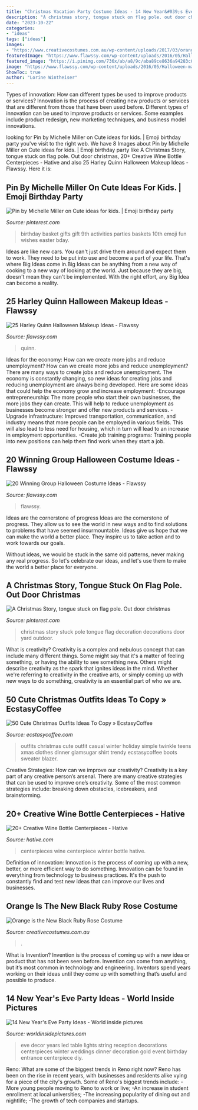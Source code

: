 ```yaml
---
title: "Christmas Vacation Party Costume Ideas - 14 New Year&#039;s Eve Party Ideas"
description: "A christmas story, tongue stuck on flag pole. out door christmas"
date: "2023-10-22"
categories:
- "ideas"
tags: ["ideas"]
images:
- "https://www.creativecostumes.com.au/wp-content/uploads/2017/03/orange-black-768x1024.jpg"
featuredImage: "https://www.flawssy.com/wp-content/uploads/2016/05/Halloween-makeup-Harley-Quinn.jpg"
featured_image: "https://i.pinimg.com/736x/ab/a8/9c/aba89ce8636a94283c08fb9aa1ee777a--a-christmas-story-stuck.jpg"
image: "https://www.flawssy.com/wp-content/uploads/2016/05/Halloween-makeup-Harley-Quinn.jpg"
ShowToc: true
author: "Lorine Wintheiser"
---
```



Types of innovation: How can different types be used to improve products or services?
Innovation is the process of creating new products or services that are different from those that have been used before. Different types of innovation can be used to improve products or services. Some examples include product redesign, new marketing techniques, and business model innovations.

	

		
looking for Pin by Michelle Miller on Cute ideas for kids. | Emoji birthday party you've visit to the right web. We have 8 Images about Pin by Michelle Miller on Cute ideas for kids. | Emoji birthday party like A Christmas Story, tongue stuck on flag pole. Out door christmas, 20+ Creative Wine Bottle Centerpieces - Hative and also 25 Harley Quinn Halloween Makeup Ideas - Flawssy. Here it is:
		
    
## Pin By Michelle Miller On Cute Ideas For Kids. | Emoji Birthday Party

<img loading=lazy src="https://i.pinimg.com/736x/6e/69/19/6e6919142bc4da1758b42363c57913ac--birthday-basket-th-birthday.jpg" onerror="this.onerror=null;this.src='https://tse2.mm.bing.net/th?id=OIP.J3W5ddSf0QdaOuRi3WEIgAHaKm&amp;pid=15.1';" alt="Pin by Michelle Miller on Cute ideas for kids. | Emoji birthday party">

_Source: pinterest.com_

>birthday basket gifts gift 9th activities parties baskets 10th emoji fun wishes easter bday. 

	

Ideas are like new cars. You can't just drive them around and expect them to work. They need to be put into use and become a part of your life. That's where Big Ideas come in.Big Ideas can be anything from a new way of cooking to a new way of looking at the world. Just because they are big, doesn't mean they can't be implemented. With the right effort, any Big Idea can become a reality.

    
## 25 Harley Quinn Halloween Makeup Ideas - Flawssy

<img loading=lazy src="https://www.flawssy.com/wp-content/uploads/2016/05/Halloween-makeup-Harley-Quinn.jpg" onerror="this.onerror=null;this.src='https://tse2.mm.bing.net/th?id=OIP.C-VhvSZLu3-G7qRiDHDS3QHaJ4&amp;pid=15.1';" alt="25 Harley Quinn Halloween Makeup Ideas - Flawssy">

_Source: flawssy.com_

>quinn. 

	

Ideas for the economy: How can we create more jobs and reduce unemployment?
How can we create more jobs and reduce unemployment?
There are many ways to create jobs and reduce unemployment. The economy is constantly changing, so new ideas for creating jobs and reducing unemployment are always being developed. Here are some ideas that could help the economy grow and increase employment: 
-Encourage entrepreneurship: The more people who start their own businesses, the more jobs they can create. This will help to reduce unemployment as businesses become stronger and offer new products and services. 
-Upgrade infrastructure: Improved transportation, communication, and industry means that more people can be employed in various fields. This will also lead to less need for housing, which in turn will lead to an increase in employment opportunities. 
-Create job training programs: Training people into new positions can help them find work when they start a job.

    
## 20 Winning Group Halloween Costume Ideas - Flawssy

<img loading=lazy src="https://www.flawssy.com/wp-content/uploads/2016/05/Best-Group-Halloween-Costume-Eve.jpg" onerror="this.onerror=null;this.src='https://tse2.mm.bing.net/th?id=OIP.owoGFG33268ZexTqWYlL0gHaJ4&amp;pid=15.1';" alt="20 Winning Group Halloween Costume Ideas - Flawssy">

_Source: flawssy.com_

>flawssy. 

	

Ideas are the cornerstone of progress
Ideas are the cornerstone of progress. They allow us to see the world in new ways and to find solutions to problems that have seemed insurmountable.
Ideas give us hope that we can make the world a better place. They inspire us to take action and to work towards our goals.

Without ideas, we would be stuck in the same old patterns, never making any real progress. So let's celebrate our ideas, and let's use them to make the world a better place for everyone.

    
## A Christmas Story, Tongue Stuck On Flag Pole. Out Door Christmas

<img loading=lazy src="https://i.pinimg.com/736x/ab/a8/9c/aba89ce8636a94283c08fb9aa1ee777a--a-christmas-story-stuck.jpg" onerror="this.onerror=null;this.src='https://tse1.mm.bing.net/th?id=OIP.6nEUjQn7wt8vgUW7GX3IGAHaJ3&amp;pid=15.1';" alt="A Christmas Story, tongue stuck on flag pole. Out door christmas">

_Source: pinterest.com_

>christmas story stuck pole tongue flag decoration decorations door yard outdoor. 

	

What is creativity?
Creativity is a complex and nebulous concept that can include many different things. Some might say that it's a matter of feeling something, or having the ability to see something new. Others might describe creativity as the spark that ignites ideas in the mind. Whether we're referring to creativity in the creative arts, or simply coming up with new ways to do something, creativity is an essential part of who we are.

    
## 50 Cute Christmas Outfits Ideas To Copy » EcstasyCoffee

<img loading=lazy src="https://i1.wp.com/www.ecstasycoffee.com/wp-content/uploads/2016/10/Cute-Christmas-outfits-5.jpg?resize=467%2C700" onerror="this.onerror=null;this.src='https://tse4.mm.bing.net/th?id=OIP.5UUlrQWTJHXcDGPUiyKnkAHaLG&amp;pid=15.1';" alt="50 Cute Christmas Outfits Ideas To Copy » EcstasyCoffee">

_Source: ecstasycoffee.com_

>outfits christmas cute outfit casual winter holiday simple twinkle teens xmas clothes dinner glamsugar shirt trendy ecstasycoffee boots sweater blazer. 

	

Creative Strategies: How can we improve our creativity?
Creativity is a key part of any creative person’s arsenal. There are many creative strategies that can be used to improve one’s creativity. Some of the most common strategies include: breaking down obstacles, icebreakers, and brainstorming.

    
## 20+ Creative Wine Bottle Centerpieces - Hative

<img loading=lazy src="https://hative.com/wp-content/uploads/2014/03/wine-bottle-centerpieces/15-winter-centerpiece.jpg" onerror="this.onerror=null;this.src='https://tse1.mm.bing.net/th?id=OIP.-BSsVT16oNpRSKoPcjgBPgHaKq&amp;pid=15.1';" alt="20+ Creative Wine Bottle Centerpieces - Hative">

_Source: hative.com_

>centerpieces wine centerpiece winter bottle hative. 

	

Definition of innovation:
Innovation is the process of coming up with a new, better, or more efficient way to do something. Innovation can be found in everything from technology to business practices. It's the push to constantly find and test new ideas that can improve our lives and businesses.

    
## Orange Is The New Black Ruby Rose Costume

<img loading=lazy src="https://www.creativecostumes.com.au/wp-content/uploads/2017/03/orange-black-768x1024.jpg" onerror="this.onerror=null;this.src='https://tse4.mm.bing.net/th?id=OIP.3CMD7UkxVja8oJYvf2zxUAHaJ4&amp;pid=15.1';" alt="Orange is the New Black Ruby Rose Costume">

_Source: creativecostumes.com.au_

>. 

	

What is Invention?
Invention is the process of coming up with a new idea or product that has not been seen before. Invention can come from anything, but it’s most common in technology and engineering. Inventors spend years working on their ideas until they come up with something that’s useful and possible to produce.

    
## 14 New Year&#039;s Eve Party Ideas - World Inside Pictures

<img loading=lazy src="https://worldinsidepictures.com/wp-content/uploads/2013/12/920.jpg" onerror="this.onerror=null;this.src='https://tse1.mm.bing.net/th?id=OIP.jij6bp6P0zUViOE9D5ZkYQAAAA&amp;pid=15.1';" alt="14 New Year&#039;s Eve Party Ideas - World inside pictures">

_Source: worldinsidepictures.com_

>eve decor years led table lights string reception decorations centerpieces winter weddings dinner decoration gold event birthday entrance centerpiece diy. 

	

Reno: What are some of the biggest trends in Reno right now?
Reno has been on the rise in recent years, with businesses and residents alike vying for a piece of the city's growth. Some of Reno's biggest trends include: 
 -More young people moving to Reno to work or live; 
-An increase in student enrollment at local universities; 
-The increasing popularity of dining out and nightlife; 
-The growth of tech companies and startups.

